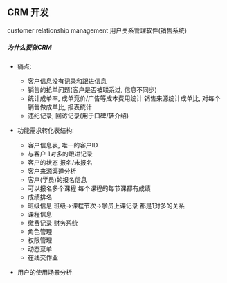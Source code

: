 ## CRM 开发

customer relationship management
用户关系管理软件(销售系统)

##### 为什么要做CRM

* 痛点:
  - 客户信息没有记录和跟进信息
  - 销售的抢单问题(客户是否被联系过, 信息不同步)
  - 统计成单率, 成单竞价/广告等成本费用统计 销售来源统计成单比, 对每个销售做成单比, 报表统计
  - 违纪记录, 回访记录(用于口碑/转介绍)


* 功能需求转化表结构:
  - 客户信息表, 唯一的客户ID
  - 与客户 1对多的跟进记录
  - 客户的状态 报名/未报名
  - 客户来源渠道分析
  - 客户(学员)的报名信息
  - 可以报名多个课程 每个课程的每节课都有成绩
  - 成绩排名
  - 班级信息 班级->课程节次->学员上课记录 都是1对多的关系
  - 课程信息
  - 缴费记录 财务系统
  - 角色管理
  - 权限管理
  - 动态菜单
  - 在线交作业

* 用户的使用场景分析
